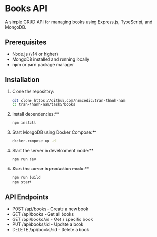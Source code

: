 # Books API

A simple CRUD API for managing books using Express.js, TypeScript, and MongoDB.

## Prerequisites

- Node.js (v14 or higher)
- MongoDB installed and running locally
- npm or yarn package manager

## Installation

1. Clone the repository:
    ```bash
    git clone https://github.com/namcedic/tran-thanh-nam
    cd tran-thanh-nam/task5/books
    ```

2. Install dependencies:**
    ```bash
    npm install
    ```

3. Start MongoDB using Docker Compose:**
    ```bash
    docker-compose up -d
    ```

4. Start the server in development mode:**
    ```bash
    npm run dev
    ```
5. Start the server in production mode:**
    ```bash
    npm run build
    npm start
    ```

## API Endpoints
- POST /api/books - Create a new book
- GET /api/books - Get all books
- GET /api/books/:id - Get a specific book
- PUT /api/books/:id - Update a book
- DELETE /api/books/:id - Delete a book

